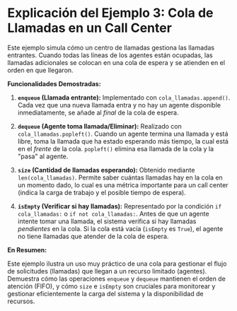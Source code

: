 # Explicación del Ejemplo 3: Cola de Llamadas en un Call Center

Este ejemplo simula cómo un centro de llamadas gestiona las llamadas entrantes. Cuando todas las líneas de los agentes están ocupadas, las llamadas adicionales se colocan en una cola de espera y se atienden en el orden en que llegaron.

**Funcionalidades Demostradas:**

1.  **`enqueue` (Llamada entrante):** Implementado con `cola_llamadas.append()`. Cada vez que una nueva llamada entra y no hay un agente disponible inmediatamente, se añade al *final* de la cola de espera.

2.  **`dequeue` (Agente toma llamada/Eliminar):** Realizado con `cola_llamadas.popleft()`. Cuando un agente termina una llamada y está libre, toma la llamada que ha estado esperando más tiempo, la cual está en el *frente* de la cola. `popleft()` elimina esa llamada de la cola y la "pasa" al agente.

3.  **`size` (Cantidad de llamadas esperando):** Obtenido mediante `len(cola_llamadas)`. Permite saber cuántas llamadas hay en la cola en un momento dado, lo cual es una métrica importante para un call center (indica la carga de trabajo y el posible tiempo de espera).

4.  **`isEmpty` (Verificar si hay llamadas):** Representado por la condición `if cola_llamadas:` o `if not cola_llamadas:`. Antes de que un agente intente tomar una llamada, el sistema verifica si hay llamadas *pendientes* en la cola. Si la cola está vacía (`isEmpty` es `True`), el agente no tiene llamadas que atender de la cola de espera.

**En Resumen:**

Este ejemplo ilustra un uso muy práctico de una cola para gestionar el flujo de solicitudes (llamadas) que llegan a un recurso limitado (agentes). Demuestra cómo las operaciones `enqueue` y `dequeue` mantienen el orden de atención (FIFO), y cómo `size` e `isEmpty` son cruciales para monitorear y gestionar eficientemente la carga del sistema y la disponibilidad de recursos.
